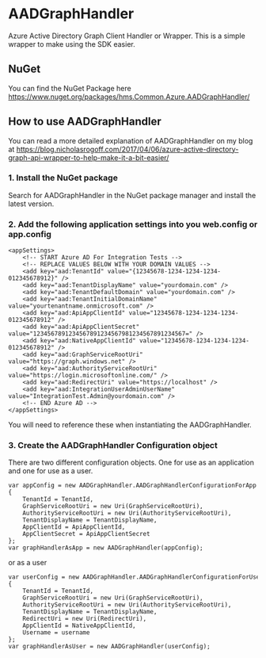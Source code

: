  # AADGraphHandler
Azure Active Directory Graph Client Handler or Wrapper. This is a simple wrapper to make using the SDK easier.

## NuGet
You can find the NuGet Package here https://www.nuget.org/packages/hms.Common.Azure.AADGraphHandler/

## How to use AADGraphHandler
You can read a more detailed explanation of AADGraphHandler on my blog at https://blog.nicholasrogoff.com/2017/04/06/azure-active-directory-graph-api-wrapper-to-help-make-it-a-bit-easier/

### 1. Install the NuGet package
Search for AADGraphHandler in the NuGet package manager and install the latest version.

### 2. Add the following application settings into you web.config or app.config

    <appSettings>
        <!-- START Azure AD For Integration Tests -->
        <!-- REPLACE VALUES BELOW WITH YOUR DOMAIN VALUES -->
        <add key="aad:TenantId" value="{12345678-1234-1234-1234-012345678912}" />
        <add key="aad:TenantDisplayName" value="yourdomain.com" />
        <add key="aad:TenantDefaultDomain" value="yourdomain.com" />
        <add key="aad:TenantInitialDomainName" value="yourtenantname.onmicrosoft.com" />
        <add key="aad:ApiAppClientId" value="12345678-1234-1234-1234-012345678912" />
        <add key="aad:ApiAppClientSecret" value="1234567891234567891234567981234567891234567=" />
        <add key="aad:NativeAppClientId" value="12345678-1234-1234-1234-012345678912" />
        <add key="aad:GraphServiceRootUri" value="https://graph.windows.net" />
        <add key="aad:AuthorityServiceRootUri" value="https://login.microsoftonline.com/" />
        <add key="aad:RedirectUri" value="https://localhost" />
        <add key="aad:IntegrationUserAdminUserName" value="IntegrationTest.Admin@yourdomain.com" />
        <!-- END Azure AD -->
    </appSettings>

You will need to reference these when instantiating the AADGraphHandler.

### 3. Create the AADGraphHandler Configuration object
There are two different configuration objects. One for use as an application and one for use as a user.


    var appConfig = new AADGraphHandler.AADGraphHandlerConfigurationForApp
    {
        TenantId = TenantId,
        GraphServiceRootUri = new Uri(GraphServiceRootUri),
        AuthorityServiceRootUri = new Uri(AuthorityServiceRootUri),
        TenantDisplayName = TenantDisplayName,
        AppClientId = ApiAppClientId,
        AppClientSecret = ApiAppClientSecret
    };
    var graphHandlerAsApp = new AADGraphHandler(appConfig);


or as a user


    var userConfig = new AADGraphHandler.AADGraphHandlerConfigurationForUser
    {
        TenantId = TenantId,
        GraphServiceRootUri = new Uri(GraphServiceRootUri),
        AuthorityServiceRootUri = new Uri(AuthorityServiceRootUri),
        TenantDisplayName = TenantDisplayName,
        RedirectUri = new Uri(RedirectUri),
        AppClientId = NativeAppClientId,
        Username = username
    };
    var graphHandlerAsUser = new AADGraphHandler(userConfig);


